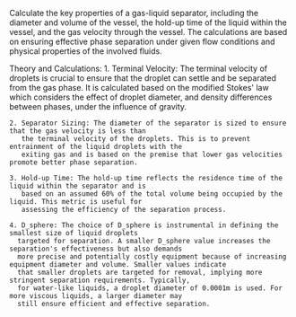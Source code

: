 
Calculate the key properties of a gas-liquid separator, including the diameter and volume of the vessel, the hold-up time of the liquid within the vessel, and the gas velocity through the vessel. The calculations are based on ensuring effective phase separation under given flow conditions and physical properties of the involved fluids.

Theory and Calculations:
    1. Terminal Velocity: The terminal velocity of droplets is crucial to ensure that the droplet can settle
       and be separated from the gas phase. It is calculated based on the modified Stokes' law which considers
       the effect of droplet diameter, and density differences between phases, under the influence of gravity.

    2. Separator Sizing: The diameter of the separator is sized to ensure that the gas velocity is less than
       the terminal velocity of the droplets. This is to prevent entrainment of the liquid droplets with the
       exiting gas and is based on the premise that lower gas velocities promote better phase separation.

    3. Hold-up Time: The hold-up time reflects the residence time of the liquid within the separator and is
       based on an assumed 60% of the total volume being occupied by the liquid. This metric is useful for
       assessing the efficiency of the separation process.
       
    4. D_sphere: The choice of D_sphere is instrumental in defining the smallest size of liquid droplets
      targeted for separation. A smaller D_sphere value increases the separation's effectiveness but also demands
      more precise and potentially costly equipment because of increasing equipment diameter and volume. Smaller values indicate
      that smaller droplets are targeted for removal, implying more stringent separation requirements. Typically,
      for water-like liquids, a droplet diameter of 0.0001m is used. For more viscous liquids, a larger diameter may
      still ensure efficient and effective separation.
